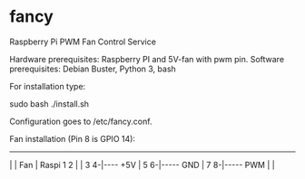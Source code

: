 # fancy
Raspberry Pi PWM Fan Control Service

Hardware prerequisites: Raspberry PI and 5V-fan with pwm pin.
Software prerequisites: Debian Buster, Python 3, bash

For installation type:

sudo bash ./install.sh

Configuration goes to /etc/fancy.conf.

Fan installation (Pin 8 is GPIO 14):

____________________     
|                  |      Fan
|  Raspi       1 2 |
|              3 4-|----  +5V
|              5 6-|----- GND
|              7 8-|----- PWM
|                  |
